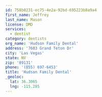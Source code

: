 ```yaml
---
id: 758b0231-ec75-4e2a-92bd-695223b8a9a4
first_name: Jeffrey
last_name: Mason
license: DMD
services:
  - dentist
category: dentists
org_name: 'Hudson Family Dental'
address: '7603 Grand Teton Dr'
city: 'Las Vegas'
state: NV
zip: '89131'
phone: '(855) 697-6453'
title: 'Hudson Family Dental'
_geoloc:
  lat: 36.3065
  lng: -115.285
---
```

